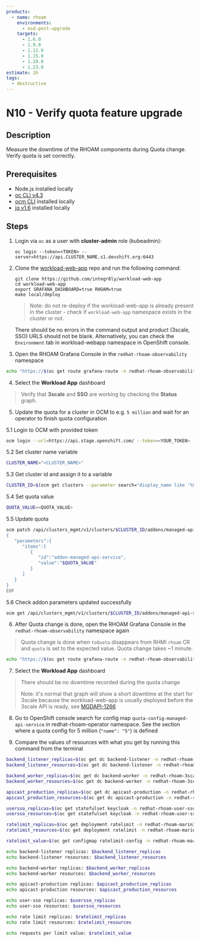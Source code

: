 ```yaml
---
products:
  - name: rhoam
    environments:
      - osd-post-upgrade
    targets:
      - 1.6.0
      - 1.9.0
      - 1.12.0
      - 1.15.0
      - 1.20.0
      - 1.23.0
estimate: 1h
tags:
  - destructive
---
```


# N10 - Verify quota feature upgrade

## Description

Measure the downtime of the RHOAM components during Quota change. Verify quota is set correctly.

## Prerequisites

- Node.js installed locally
- [oc CLI v4.3](https://docs.openshift.com/container-platform/3.6/cli_reference/get_started_cli.html#installing-the-cli)
- [ocm CLI](https://github.com/openshift-online/ocm-cli/releases) installed locally
- [jq v1.6](https://github.com/stedolan/jq/releases) installed locally

## Steps

1. Login via `oc` as a user with **cluster-admin** role (kubeadmin):

   ```
   oc login --token=<TOKEN> --server=https://api.CLUSTER_NAME.s1.devshift.org:6443
   ```

2. Clone the [workload-web-app](https://github.com/integr8ly/workload-web-app) repo and run the following command:

   ```
   git clone https://github.com/integr8ly/workload-web-app
   cd workload-web-app
   export GRAFANA_DASHBOARD=true RHOAM=true
   make local/deploy
   ```

   > Note: do not re-deploy if the workload-web-app is already present in the cluster - check if `workload-web-app` namespace exists in the cluster or not.

   There should be no errors in the command output and product (3scale, SSO) URLS should not be blank. Alternatively, you can check the `Environment` tab in workload-webapp namespace in OpenShift console.

3. Open the RHOAM Grafana Console in the `redhat-rhoam-observability` namespace

```bash
echo "https://$(oc get route grafana-route -n redhat-rhoam-observability -o=jsonpath='{.spec.host}')"
```

4. Select the **Workload App** dashboard

> Verify that **3scale** and **SSO** are working by checking the **Status** graph.

5. Update the quota for a cluster in OCM to e.g. `5 million` and wait for an operator to finish quota configuration

5.1 Login to OCM with provided token

```bash
ocm login --url=https://api.stage.openshift.com/ --token=<YOUR_TOKEN>
```

5.2 Set cluster name variable

```bash
CLUSTER_NAME="<CLUSTER_NAME>"
```

5.3 Get cluster id and assign it to a variable

```bash
CLUSTER_ID=$(ocm get clusters --parameter search="display_name like '%$CLUSTER_NAME%'" | jq -r '.items[].id')
```

5.4 Set quota value

```bash
QUOTA_VALUE=<QUOTA_VALUE>
```

5.5 Update quota

```bash
ocm patch /api/clusters_mgmt/v1/clusters/$CLUSTER_ID/addons/managed-api-service --body=<<EOF
{
   "parameters":{
      "items":[
         {
            "id":"addon-managed-api-service",
            "value":"$QUOTA_VALUE"
         }
      ]
   }
}
EOF
```

5.6 Check addon parameters updated successfully

```bash
ocm get /api/clusters_mgmt/v1/clusters/$CLUSTER_ID/addons/managed-api-service
```

6. After Quota change is done, open the RHOAM Grafana Console in the `redhat-rhoam-observability` namespace again

> Quota change is done when `toQuota` disappears from RHMI `rhoam` CR and `quota` is set to the expected value. Quota change takes ~1 minute.

```bash
echo "https://$(oc get route grafana-route -n redhat-rhoam-observability -o=jsonpath='{.spec.host}')"
```

7. Select the **Workload App** dashboard

> There should be no downtime recorded during the quota change
>
> Note: it's normal that graph will show a short downtime at the start for 3scale because the workload-web-app is usually deployed before the 3scale API is ready, see [MGDAPI-1266](https://issues.redhat.com/browse/MGDAPI-1266)

8. Go to OpenShift console search for config map `quota-config-managed-api-service` in redhat-rhoam-operator namespace. See the section where a quota config for 5 million (`"name": "5"`) is defined

9. Compare the values of resources with what you get by running this command from the terminal

```bash
backend_listener_replicas=$(oc get dc backend-listener -n redhat-rhoam-3scale --no-headers=true | awk '{print $4}')
backend_listener_resources=$(oc get dc backend-listener -n redhat-rhoam-3scale -o json | jq -r '.spec.template.spec.containers[0].resources')

backend_worker_replicas=$(oc get dc backend-worker -n redhat-rhoam-3scale --no-headers=true | awk '{print $4}')
backend_worker_resources=$(oc get dc backend-worker -n redhat-rhoam-3scale -o json | jq -r '.spec.template.spec.containers[0].resources')

apicast_production_replicas=$(oc get dc apicast-production -n redhat-rhoam-3scale --no-headers=true | awk '{print $4}')
apicast_production_resources=$(oc get dc apicast-production -n redhat-rhoam-3scale -o json | jq -r '.spec.template.spec.containers[0].resources')

usersso_replicas=$(oc get statefulset keycloak -n redhat-rhoam-user-sso --no-headers=true | awk '{print $2}')
usersso_resources=$(oc get statefulset keycloak -n redhat-rhoam-user-sso -o json | jq -r '.spec.template.spec.containers[0].resources')

ratelimit_replicas=$(oc get deployment ratelimit -n redhat-rhoam-marin3r --no-headers=true | awk '{print $2}')
ratelimit_resources=$(oc get deployment ratelimit -n redhat-rhoam-marin3r -o json | jq -r '.spec.template.spec.containers[0].resources')

ratelimit_value=$(oc get configmap ratelimit-config -n redhat-rhoam-marin3r -o json | jq -r '.data["apicast-ratelimiting.yaml"]' | yq e '.[0].max_value' - )

echo backend-listener replicas: $backend_listener_replicas
echo backend-listener resources: $backend_listener_resources

echo backend-worker replicas: $backend_worker_replicas
echo backend-worker resources: $backend_worker_resources

echo apicast-production replicas: $apicast_production_replicas
echo apicast-production resources: $apicast_production_resources

echo user-sso replicas: $usersso_replicas
echo user-sso resources: $usersso_resources

echo rate limit replicas: $ratelimit_replicas
echo rate limit resources: $ratelimit_resources

echo requests per limit value: $ratelimit_value
```
